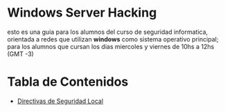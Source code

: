 # Windows Server Hacking

esto es una guia para los alumnos del curso de seguridad informatica, orientada a redes que utilizan __windows__ como sistema operativo principal; para los alumnos que cursan los dias miercoles y viernes de 10hs a 12hs (GMT -3)

# Tabla de Contenidos
* [Directivas de Seguridad Local](secpol.md)
